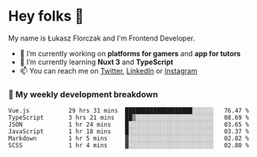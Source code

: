 # Hey folks 👋

My name is Łukasz Florczak and I'm Frontend Developer. 

- 🔭 I’m currently working on **platforms for gamers** and **app for tutors**
- 🌱 I’m currently learning **Nuxt 3** and **TypeScript**
- 📫 You can reach me on [Twitter](https://twitter.com/lukaszflorczak), [LinkedIn](https://pl.linkedin.com/in/lukasz-florczak) or [Instagram](https://instagram.com/lukaszflorczak)


### 🧮 My weekly development breakdown

<!--START_SECTION:waka-->

```text
Vue.js           29 hrs 31 mins  ███████████████████░░░░░░   76.47 %
TypeScript       3 hrs 21 mins   ██▒░░░░░░░░░░░░░░░░░░░░░░   08.69 %
JSON             1 hr 24 mins    █░░░░░░░░░░░░░░░░░░░░░░░░   03.65 %
JavaScript       1 hr 18 mins    █░░░░░░░░░░░░░░░░░░░░░░░░   03.37 %
Markdown         1 hr 5 mins     ▓░░░░░░░░░░░░░░░░░░░░░░░░   02.82 %
SCSS             1 hr 4 mins     ▓░░░░░░░░░░░░░░░░░░░░░░░░   02.80 %
```

<!--END_SECTION:waka-->

<!--
**lukaszflorczak/lukaszflorczak** is a ✨ _special_ ✨ repository because its `README.md` (this file) appears on your GitHub profile.

Here are some ideas to get you started:

- 🔭 I’m currently working on ...
- 🌱 I’m currently learning ...
- 👯 I’m looking to collaborate on ...
- 🤔 I’m looking for help with ...
- 💬 Ask me about ...
- 📫 How to reach me: ...
- 😄 Pronouns: ...
- ⚡ Fun fact: ...
-->
